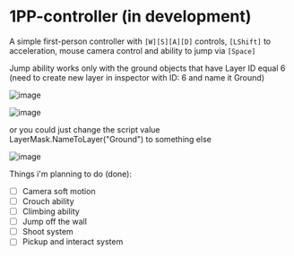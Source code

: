 # 1PP-controller (in development)

A simple first-person controller with `[W][S][A][D]` controls, `[LShift]` to acceleration, mouse camera control and ability to jump via `[Space]`

Jump ability works only with the ground objects that have Layer ID equal 6
(need to create new layer in inspector with ID: 6 and name it Ground)

![image](https://github.com/ViaKotov/1PP-controller/assets/89484940/0386f3cd-db99-452a-91dd-4249176831f4)

![image](https://github.com/ViaKotov/1PP-controller/assets/89484940/8fa4f767-835e-459f-952d-c0d208af7469)

or you could just change the script value LayerMask.NameToLayer("Ground") to something else

![image](https://github.com/ViaKotov/1PP-controller/assets/89484940/497b4aaa-f041-40ef-b509-478d6c14c68b)

Things i'm planning to do (done):
- [ ] Camera soft motion
- [ ] Crouch ability
- [ ] Climbing ability
- [ ] Jump off the wall
- [ ] Shoot system
- [ ] Pickup and interact system
